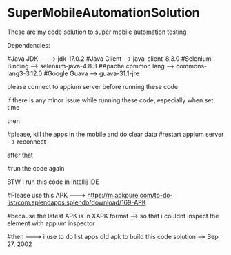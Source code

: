 # SuperMobileAutomationSolution
These are my code solution to super mobile automation testing

Dependencies:

#Java JDK ---> jdk-17.0.2
#Java Client --> java-client-8.3.0
#Selenium Binding --> selenium-java-4.8.3
#Apache common lang --> commons-lang3-3.12.0
#Google Guava --> guava-31.1-jre

please connect to appium server before running these code

if there is any minor issue while running these code, especially when set time 

then 

#please, kill the apps in the mobile and do clear data
#restart appium server --> reconnect

after that

#run the code again

BTW i run this code in Intellij IDE

#Please use this APK ---> https://m.apkpure.com/to-do-list/com.splendapps.splendo/download/169-APK

#because the latest APK is in XAPK format --> so that i couldnt inspect the element with appium inspector

#then ---> i use to do list apps old apk to build this code solution --> Sep 27, 2002 

